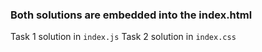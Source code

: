 ### Both solutions are embedded into the index.html
Task 1 solution in `index.js`
Task 2 solution in `index.css`